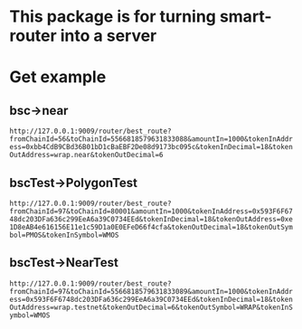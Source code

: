 # This package is for turning smart-router into a server

# Get example

## bsc->near
`http://127.0.0.1:9009/router/best_route?fromChainId=56&toChainId=5566818579631833088&amountIn=1000&tokenInAddress=0xbb4CdB9CBd36B01bD1cBaEBF2De08d9173bc095c&tokenInDecimal=18&tokenOutAddress=wrap.near&tokenOutDecimal=6`

## bscTest->PolygonTest
`http://127.0.0.1:9009/router/best_route?fromChainId=97&toChainId=80001&amountIn=1000&tokenInAddress=0x593F6F6748dc203DFa636c299EeA6a39C0734EEd&tokenInDecimal=18&tokenOutAddress=0xe1D8eAB4e616156E11e1c59D1a0E0EFeD66f4cfa&tokenOutDecimal=18&tokenOutSymbol=PMOS&tokenInSymbol=WMOS`

## bscTest->NearTest
`http://127.0.0.1:9009/router/best_route?fromChainId=97&toChainId=5566818579631833089&amountIn=1000&tokenInAddress=0x593F6F6748dc203DFa636c299EeA6a39C0734EEd&tokenInDecimal=18&tokenOutAddress=wrap.testnet&tokenOutDecimal=6&tokenOutSymbol=WRAP&tokenInSymbol=WMOS`